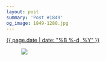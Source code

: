 ```yaml
---
layout: post
summary: 'Post #1849'
og_image: 1849-1280.jpg
---
```


<div class="post">
  <time>
    <a href="/1849">
      {{ page.date | date: "%B %-d, %Y" }}
    </a>
  </time>
  <a href="/1849">
    <figure data-taken="8/23/2024">
      <img sizes="(min-width: 700px) 50vw, calc(100vw - 2rem)" src="{{ site.assets_url }}/1849-640.jpg" srcset="{{ site.assets_url }}/1849-320.jpg 320w, {{ site.assets_url }}/1849-640.jpg 640w, {{ site.assets_url }}/1849-960.jpg 960w, {{ site.assets_url }}/1849-1280.jpg 1280w" />
    </figure>
  </a>
</div>
